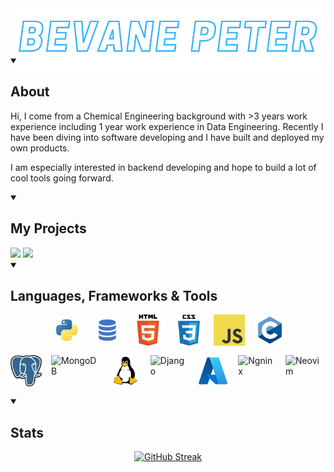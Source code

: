 <div id="name" align="center">
  <a href="https://github.com/bevane">
    <img src="media/name.png" alt="Bevane Peter" /></a>
</div>

<details open>
<summary><h2>About</h2></summary>
    <p>
        Hi, I come from a Chemical Engineering background with >3 years work experience including 1 year work experience in Data Engineering.
        Recently I have been diving into software developing and I have built
        and deployed my own products.
    </p>
    <p>
        I am especially interested in backend developing and hope to build a lot of cool
        tools going forward.
    </p>
</details>

<details open>
<summary><h2>My Projects</h2></summary>
<div class="repos">
<a href="https://github.com/bevane/food-diary"><img src="https://github-readme-stats.vercel.app/api/pin/?username=bevane&repo=food-diary&theme=prussian"></a>
<a href="https://github.com/bevane/ssg"><img src="https://github-readme-stats.vercel.app/api/pin/?username=bevane&repo=ssg&theme=prussian"></a>
</div>
</details>

<details open>
<summary><h2>Languages, Frameworks & Tools</h2></summary>
<div class="lang">
    <img alt="Python" title="Python" src="https://raw.githubusercontent.com/github/explore/80688e429a7d4ef2fca1e82350fe8e3517d3494d/topics/python/python.png">
    <img alt="SQL" title="SQL" src="https://raw.githubusercontent.com/github/explore/80688e429a7d4ef2fca1e82350fe8e3517d3494d/topics/sql/sql.png">
    <img alt="HTML" title="HTML" src="https://raw.githubusercontent.com/github/explore/80688e429a7d4ef2fca1e82350fe8e3517d3494d/topics/html/html.png">
    <img alt="CSS" title="CSS" src="https://raw.githubusercontent.com/github/explore/80688e429a7d4ef2fca1e82350fe8e3517d3494d/topics/css/css.png">
    <img alt="JavaScript" title="JavaScript" src="https://raw.githubusercontent.com/github/explore/80688e429a7d4ef2fca1e82350fe8e3517d3494d/topics/javascript/javascript.png?size=48">
    <img alt="C" title="C" src="https://raw.githubusercontent.com/github/explore/f3e22f0dca2be955676bc70d6214b95b13354ee8/topics/c/c.png">
</div>
<div class="tech">
    <img alt="PostgreSQL" title="PostgreSQL" src="https://raw.githubusercontent.com/github/explore/80688e429a7d4ef2fca1e82350fe8e3517d3494d/topics/postgresql/postgresql.png">
    <img alt="MongoDB" title="MongoDB" src="https://github.com/mongodb.png">
    <img alt="Linux" title="Linux" src="https://raw.githubusercontent.com/github/explore/80688e429a7d4ef2fca1e82350fe8e3517d3494d/topics/linux/linux.png">
    <img alt="Django" title="Django" src="https://github.com/django.png">
    <img alt="Azure Repos" title="Azure Repos" src="https://raw.githubusercontent.com/github/explore/eaef8552d8b082ffafe2bfc8a5023d47da904aac/topics/azure/azure.png">
    <img alt="Ngninx" title="Nginx" src="https://github.com/nginx.png">
    <img alt="Neovim" src="https://github.com/neovim.png">
</div>
</details>

<details open>
<summary><h2>Stats</h2></summary>
<div class="stats">
<a href="https://git.io/streak-stats"><img src="https://streak-stats.demolab.com?user=bevane&theme=prussian" alt="GitHub Streak" /></a>
</div>
</details>

<style>
#name {
    height: 75px;
    background-image: url('https://raw.githubusercontent.com/DenverCoder1/minimalistic-wallpaper-collection/main/images/alena-aenami-stars-and-you.png');
    background-size: cover;
}

.lang,
.tech {
    margin-bottom: 15px;
    display: flex;
    justify-content: center;
    gap: 15px;
}

.lang img,
.tech img {
    height: 50px;
}

.repos img {
    width: 278px;

}

.stats {
    display: flex;
    justify-content: center;
}
</style>

<!--
**bevane/bevane** is a ✨ _special_ ✨ repository because its `README.md` (this file) appears on your GitHub profile.

Here are some ideas to get you started:

- 🔭 I’m currently working on ...
- 🌱 I’m currently learning ...
- 👯 I’m looking to collaborate on ...
- 🤔 I’m looking for help with ...
- 💬 Ask me about ...
- 📫 How to reach me: ...
- 😄 Pronouns: ...
- ⚡ Fun fact: ...
-->
